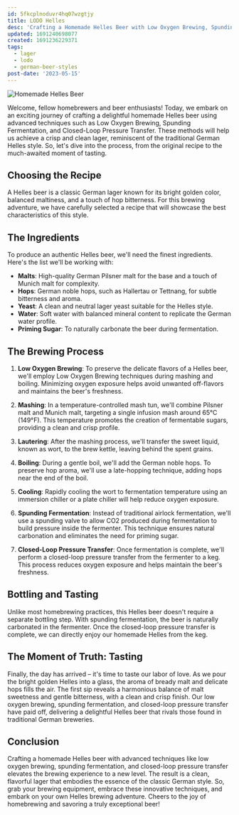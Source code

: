 ```yaml
---
id: 5fkcplnoduvr4hq07wzgtjy
title: LODO Helles
desc: 'Crafting a Homemade Helles Beer with Low Oxygen Brewing, Spunding Fermentation, and Closed-Loop Pressure Transfer'
updated: 1691240698077
created: 1691236229371
tags:
  - lager
  - lodo
  - german-beer-styles
post-date: '2023-05-15'
---
```

![Homemade Helles Beer](/assets/helles.png)

Welcome, fellow homebrewers and beer enthusiasts! Today, we embark on an exciting journey of crafting a delightful homemade Helles beer using advanced techniques such as Low Oxygen Brewing, Spunding Fermentation, and Closed-Loop Pressure Transfer. These methods will help us achieve a crisp and clean lager, reminiscent of the traditional German Helles style. So, let's dive into the process, from the original recipe to the much-awaited moment of tasting.

## Choosing the Recipe

A Helles beer is a classic German lager known for its bright golden color, balanced maltiness, and a touch of hop bitterness. For this brewing adventure, we have carefully selected a recipe that will showcase the best characteristics of this style.

## The Ingredients

To produce an authentic Helles beer, we'll need the finest ingredients. Here's the list we'll be working with:

- **Malts**: High-quality German Pilsner malt for the base and a touch of Munich malt for complexity.
- **Hops**: German noble hops, such as Hallertau or Tettnang, for subtle bitterness and aroma.
- **Yeast**: A clean and neutral lager yeast suitable for the Helles style.
- **Water**: Soft water with balanced mineral content to replicate the German water profile.
- **Priming Sugar**: To naturally carbonate the beer during fermentation.

## The Brewing Process

1. **Low Oxygen Brewing**: To preserve the delicate flavors of a Helles beer, we'll employ Low Oxygen Brewing techniques during mashing and boiling. Minimizing oxygen exposure helps avoid unwanted off-flavors and maintains the beer's freshness.

2. **Mashing**: In a temperature-controlled mash tun, we'll combine Pilsner malt and Munich malt, targeting a single infusion mash around 65°C (149°F). This temperature promotes the creation of fermentable sugars, providing a clean and crisp profile.

3. **Lautering**: After the mashing process, we'll transfer the sweet liquid, known as wort, to the brew kettle, leaving behind the spent grains.

4. **Boiling**: During a gentle boil, we'll add the German noble hops. To preserve hop aroma, we'll use a late-hopping technique, adding hops near the end of the boil.

5. **Cooling**: Rapidly cooling the wort to fermentation temperature using an immersion chiller or a plate chiller will help reduce oxygen exposure.

6. **Spunding Fermentation**: Instead of traditional airlock fermentation, we'll use a spunding valve to allow CO2 produced during fermentation to build pressure inside the fermenter. This technique ensures natural carbonation and eliminates the need for priming sugar.

7. **Closed-Loop Pressure Transfer**: Once fermentation is complete, we'll perform a closed-loop pressure transfer from the fermenter to a keg. This process reduces oxygen exposure and helps maintain the beer's freshness.

## Bottling and Tasting

Unlike most homebrewing practices, this Helles beer doesn't require a separate bottling step. With spunding fermentation, the beer is naturally carbonated in the fermenter. Once the closed-loop pressure transfer is complete, we can directly enjoy our homemade Helles from the keg.

## The Moment of Truth: Tasting

Finally, the day has arrived – it's time to taste our labor of love. As we pour the bright golden Helles into a glass, the aroma of bready malt and delicate hops fills the air. The first sip reveals a harmonious balance of malt sweetness and gentle bitterness, with a clean and crisp finish. Our low oxygen brewing, spunding fermentation, and closed-loop pressure transfer have paid off, delivering a delightful Helles beer that rivals those found in traditional German breweries.

## Conclusion

Crafting a homemade Helles beer with advanced techniques like low oxygen brewing, spunding fermentation, and closed-loop pressure transfer elevates the brewing experience to a new level. The result is a clean, flavorful lager that embodies the essence of the classic German style. So, grab your brewing equipment, embrace these innovative techniques, and embark on your own Helles brewing adventure. Cheers to the joy of homebrewing and savoring a truly exceptional beer!
